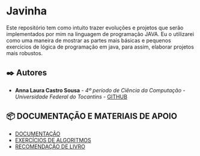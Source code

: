 # Javinha

Este repositório tem como intuito trazer evoluções e projetos que serão implementados por mim na linguagem de programação JAVA. Eu o utilizarei como uma maneira de mostrar as partes mais básicas e pequenos exercícios de lógica de programação em java, para assim, elaborar projetos mais robustos. 

## ✒️ Autores

* **Anna Laura Castro Sousa** - *4º período de Ciência da Computação - Universidade Federal do Tocantins* - [GITHUB](https://github.com/annalaura2)
 

## 📦 DOCUMENTAÇÃO E MATERIAIS DE APOIO

* [DOCUMENTAÇÃO](https://www.oracle.com/br/java/technologies/javase-jdk8-doc-downloads.html)
* [EXERCÍCIOS DE ALGORITMOS](https://www.inf.pucrs.br/~pinho/LaproI/Exercicios/SeqDecisao/lista1.htm)
* [RECOMENDAÇÃO DE LIVRO](https://www.faeterj-rio.edu.br/downloads/bbv/0031.pdf)




